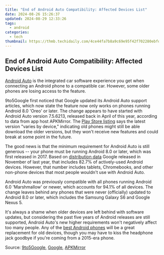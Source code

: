 ```yaml
---
title: "End of Android Auto Compatibility: Affected Devices List"
date: 2024-08-26 15:26:37
updated: 2024-08-29 12:33:26
tags:
  - android
categories:
  - tech
thumbnail: https://thmb.techidaily.com/4ce44fa7b8a9c69e95f42f702280ebfd0bb16df8b52b80b737f6be60e6367144.PNG
---
```


## End of Android Auto Compatibility: Affected Devices List

[Android Auto](https://solve-popular.techidaily.com/boost-conversions-using-the-latest-cookiebot-technology-features/) is the integrated car software experience you get when connecting an Android phone to a compatible car. However, some older phones are losing access to the feature.

 9to5Google first noticed that Google updated its Android Auto support articles, which now state the feature now only works on phones running Android 8.0 'Oreo' or later. The change appears to have started with Android Auto version 7.5.6213, released back in April of this year, according to data from app host APKMirror. The [Play Store listing](https://www.anrdoezrs.net/links/3607085/type/dlg/sid/UUhtgUeUpU205012/https://play.google.com/store/apps/details?id=com.google.android.projection.gearhead) says the latest version "varies by device," indicating old phones might still be able download the older versions, but they won't receive new features and could break at some point in the future.

 The good news is that the minimum requirement for Android Auto is still generous -- your phone must be running Android 8.0 or later, which was first released in 2017\. Based on [distribution data](https://9to5google.com/2021/11/22/android-2021-distribution-numbers/) Google released in November of last year, that includes 82.7% of actively-used Android devices. However, that number includes tablets, Chromebooks, and other non-phone devices that most people wouldn't use with Android Auto.

 Android Auto was previously compatible with all phones running Android 6.0 'Marshmallow' or newer, which accounts for 94.1% of all devices. The change leaves behind any phones that were never (officially) updated to Android 8.0 or later, which includes the Samsung Galaxy S6 and Google Nexus 5.

 It's always a shame when older devices are left behind with software updates, but considering the past five years of Android releases are still supported, Android Auto's new higher requirements won't negatively affect too many people. Any of the [best Android phones](https://twitter-videos.techidaily.com/hot-takes-highlight-twitters-trending-topics-for-2024/) will be a great replacement for old devices, though you may have to kiss the headphone jack goodbye if you're coming from a 2015-era phone.

 Source: [9to5Google](https://9to5google.com/2022/08/01/android-auto-requirements-2022/), [Google](https://support.google.com/androidauto/answer/6348019#zippy=%2Candroid-auto-on-your-car-display-with-a-usb-cable), [APKMirror](https://www.apkmirror.com/apk/google-inc/android-auto/android-auto-7-5-6213-release/)

<ins class="adsbygoogle"
     style="display:block"
     data-ad-format="autorelaxed"
     data-ad-client="ca-pub-7571918770474297"
     data-ad-slot="1223367746"></ins>



<ins class="adsbygoogle"
     style="display:block"
     data-ad-client="ca-pub-7571918770474297"
     data-ad-slot="8358498916"
     data-ad-format="auto"
     data-full-width-responsive="true"></ins>
